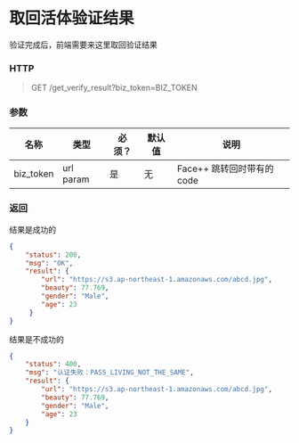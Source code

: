 # 取回活体验证结果



验证完成后，前端需要来这里取回验证结果



### HTTP

> GET /get_verify_result?biz_token=BIZ_TOKEN



### 参数

| 名称      | 类型      | 必须？ | 默认值 | 说明                       |
| --------- | --------- | ------ | ------ | -------------------------- |
| biz_token | url param | 是     | 无     | Face++ 跳转回时带有的 code |



### 返回

结果是成功的

```json
{
    "status": 200,
    "msg": "OK",
    "result": {
        "url": "https://s3.ap-northeast-1.amazonaws.com/abcd.jpg",
        "beauty": 77.769,
        "gender": "Male",
        "age": 23
     }
}
```



结果是不成功的

```json
{
    "status": 400,
    "msg": "认证失败：PASS_LIVING_NOT_THE_SAME",
    "result": {
        "url": "https://s3.ap-northeast-1.amazonaws.com/abcd.jpg",
        "beauty": 77.769,
        "gender": "Male",
        "age": 23
    }
}
```

